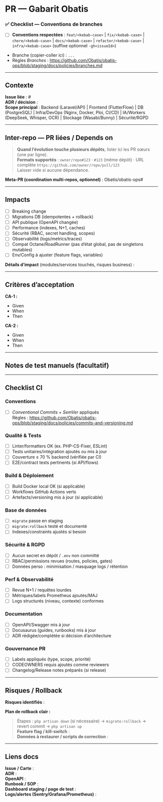 # PR — Gabarit Obatis

### ✅ Checklist — Conventions de branches

- [ ] **Conventions respectées** :
      `feat/<kebab-case>` | `fix/<kebab-case>` | `chore/<kebab-case>` |
      `docs/<kebab-case>` | `refactor/<kebab-case>` | `infra/<kebab-case>`
      (suffixe optionnel `-gh<issueId>`)
- Branche (copier-coller ici) : `...`
- Règles *Branches* :
  <https://github.com/Obatis/obatis-ops/blob/staging/docs/policies/branches.md>

---

## Contexte

**Issue liée** : #  
**ADR / décision** :  
**Scope principal** : Backend (Laravel/API) | Frontend (FlutterFlow) |
DB (PostgreSQL) | Infra/DevOps (Nginx, Docker, Ploi, CI/CD) |
IA/Workers (DeepSeek, Whisper, OCR) | Stockage (Wasabi/Bunny) | Sécurité/RGPD

---

## Inter-repo — PR liées / Depends on

> **Quand l’évolution touche plusieurs dépôts**, lister ici les PR sœurs (une par ligne).  
> **Formats supportés** : `owner/repo#123` · `#123` (même dépôt) · URL complète `https://github.com/owner/repo/pull/123`  
> Laisser vide si aucune dépendance.

<!-- linked_prs:start -->
<!-- linked_prs:end -->

**Meta-PR (coordination multi-repos, optionnel)** : Obatis/obatis-ops#  

---

## Impacts

- [ ] Breaking change
- [ ] Migrations DB (idempotentes + rollback)
- [ ] API publique (OpenAPI changée)
- [ ] Performance (indexes, N+1, caches)
- [ ] Sécurité (RBAC, secret handling, scopes)
- [ ] Observabilité (logs/metrics/traces)
- [ ] Compat Octane/RoadRunner (pas d’état global, pas de singletons mutables)
- [ ] Env/Config à ajuster (feature flags, variables)

**Détails d’impact** (modules/services touchés, risques business) :

---

## Critères d’acceptation

**CA-1 :**
- Given
- When
- Then

**CA-2 :**
- Given
- When
- Then

---

## Notes de test manuels (facultatif)

---

## Checklist CI

### Conventions

- [ ] *Conventional Commits* + *SemVer* appliqués  
      Règles :
      <https://github.com/Obatis/obatis-ops/blob/staging/docs/policies/commits-and-versioning.md>

### Qualité & Tests

- [ ] Linter/formatters OK (ex. PHP-CS-Fixer, ESLint)
- [ ] Tests unitaires/intégration ajoutés ou mis à jour
- [ ] Couverture ≥ 70 % backend (vérifiée par CI)
- [ ] E2E/contract tests pertinents (si API/flows)

### Build & Déploiement

- [ ] Build Docker local OK (si applicable)
- [ ] Workflows GitHub Actions verts
- [ ] Artefacts/versioning mis à jour (si applicable)

### Base de données

- [ ] `migrate` passe en staging
- [ ] `migrate:rollback` testé et documenté
- [ ] Indexes/constraints ajustés si besoin

### Sécurité & RGPD

- [ ] Aucun secret en dépôt / `.env` non committé
- [ ] RBAC/permissions revues (routes, policies, gates)
- [ ] Données perso : minimisation / masquage logs / rétention

### Perf & Observabilité

- [ ] Revue N+1 / requêtes lourdes
- [ ] Métriques/labels Prometheus ajoutés/MAJ
- [ ] Logs structurés (niveau, contexte) conformes

### Documentation

- [ ] OpenAPI/Swagger mis à jour
- [ ] Docusaurus (guides, runbooks) mis à jour
- [ ] ADR rédigée/complétée si décision d’architecture

### Gouvernance PR

- [ ] Labels appliqués (type, scope, priorité)
- [ ] CODEOWNERS requis ajoutés comme reviewers
- [ ] Changelog/Release notes préparés (si release)

---

## Risques / Rollback

**Risques identifiés** :

**Plan de rollback clair :**  
> Étapes : `php artisan down` (si nécessaire) → `migrate:rollback` →
> revert commit → `php artisan up`  
**Feature flag / kill-switch** :  
**Données à restaurer / scripts de correction** :

---

## Liens docs

**Issue / Carte** :  
**ADR** :  
**OpenAPI** :  
**Runbook / SOP** :  
**Dashboard staging / page de test** :  
**Logs/alertes (Sentry/Grafana/Prometheus)** :
